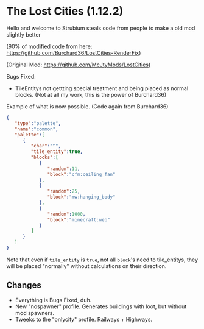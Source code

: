 # The Lost Cities (1.12.2)

Hello and welcome to Strubium steals code from people to make a old mod slightly better 

(90% of modified code from here: https://github.com/Burchard36/LostCities-RenderFix)

(Original Mod: https://github.com/McJtyMods/LostCities)

Bugs Fixed:

* TileEntitys not gettting special treatment and being placed as normal blocks. (Not at all my work, this is the power of Burchard36) 

Example of what is now possible. (Code again from Burchard36)
```json
{
   "type":"palette",
   "name":"common",
   "palette":[
      {
         "char":"^",
         "tile_entity":true,
         "blocks":[
            {
               "random":11,
               "block":"cfm:ceiling_fan"
            },
            {
               "random":25,
               "block":"mw:hanging_body"
            },
            {
               "random":1000,
               "block":"minecraft:web"
            }
         ]
      }
   ]
}
```
Note that even if <code>tile_entity</code> is <code>true</code>, not all <code>block</code>'s need to tile_entitys, they will be placed "normally" without calculations on their direction.  

## Changes
* Everything is Bugs Fixed, duh.
* New "nospawner" profile. Generates buildings with loot, but without mod spawners. 
* Tweeks to the "onlycity" profile. Railways + Highways. 
